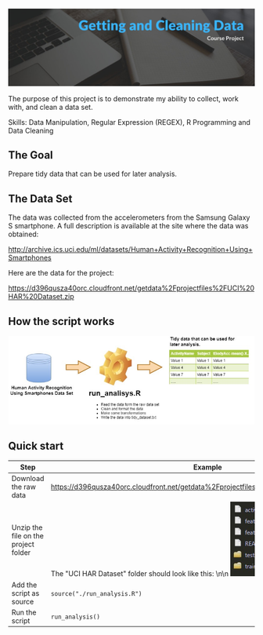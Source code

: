 ![Getting and Cleaning Data Course Project](./assets/cover.jpg?raw=true "Title")

The purpose of this project is to demonstrate my ability to collect, work with, and clean a data set. 

Skills: Data Manipulation, Regular Expression (REGEX), R Programming and Data Cleaning 

## The Goal
Prepare tidy data that can be used for later analysis.

## The Data Set
The data was collected from the accelerometers from the Samsung Galaxy S smartphone. A full description is available at the site where the data was obtained:

http://archive.ics.uci.edu/ml/datasets/Human+Activity+Recognition+Using+Smartphones

Here are the data for the project:

https://d396qusza40orc.cloudfront.net/getdata%2Fprojectfiles%2FUCI%20HAR%20Dataset.zip

## How the script works
![Getting and Cleaning Data Course Project](./assets/diagram.jpg?raw=true "How the script works")

## Quick start

| Step | Example |
| ------------- | ------------- |
| Download the raw data  | https://d396qusza40orc.cloudfront.net/getdata%2Fprojectfiles%2FUCI%20HAR%20Dataset.zip |
| Unzip the file on the project folder  | The "UCI HAR Dataset" folder should look like this: \n\n ![Folder preview](./assets/folder.jpg?raw=true "How the script works")  |
| Add the script as source  | ```source("./run_analysis.R")```  |
| Run the script  | ```run_analysis()```  |







